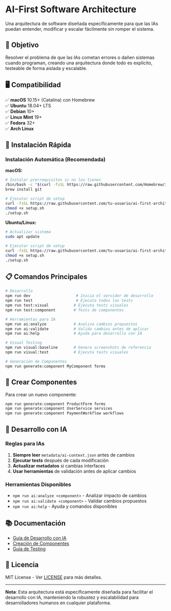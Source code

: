 # AI-First Software Architecture

Una arquitectura de software diseñada específicamente para que las IAs puedan entender, modificar y escalar fácilmente sin romper el sistema.

## 🎯 Objetivo

Resolver el problema de que las IAs cometan errores o dañen sistemas cuando programan, creando una arquitectura donde todo es explícito, testeable de forma aislada y escalable.

## 🖥️ Compatibilidad

✅ **macOS** 10.15+ (Catalina) con Homebrew  
✅ **Ubuntu** 18.04+ LTS  
✅ **Debian** 10+  
✅ **Linux Mint** 19+  
✅ **Fedora** 32+  
✅ **Arch Linux**  

## 🚀 Instalación Rápida

### Instalación Automática (Recomendada)

**macOS:**
```bash
# Instalar prerrequisitos si no los tienes
/bin/bash -c "$(curl -fsSL https://raw.githubusercontent.com/Homebrew/install/HEAD/install.sh)"
brew install git

# Ejecutar script de setup
curl -fsSL https://raw.githubusercontent.com/tu-usuario/ai-first-architecture/main/setup-ai-architecture.sh -o setup.sh
chmod +x setup.sh
./setup.sh
```

**Ubuntu/Linux:**
```bash
# Actualizar sistema
sudo apt update

# Ejecutar script de setup
curl -fsSL https://raw.githubusercontent.com/tu-usuario/ai-first-architecture/main/setup-ai-architecture.sh -o setup.sh
chmod +x setup.sh
./setup.sh
```

## 📋 Comandos Principales

```bash
# Desarrollo
npm run dev                    # Inicia el servidor de desarrollo
npm run test                   # Ejecuta todos los tests
npm run test:visual           # Ejecuta tests visuales
npm run test:component        # Tests de componentes

# Herramientas para IA
npm run ai:analyze            # Analiza cambios propuestos
npm run ai:validate           # Valida cambios antes de aplicar
npm run ai:help               # Ayuda para desarrollo con IA

# Visual Testing
npm run visual:baseline       # Genera screenshots de referencia
npm run visual:test           # Ejecuta tests visuales

# Generación de Componentes
npm run generate:component MyComponent forms
```

## 🧩 Crear Componentes

Para crear un nuevo componente:

```bash
npm run generate:component ProductForm forms
npm run generate:component UserService services
npm run generate:component PaymentWorkflow workflows
```

## 🤖 Desarrollo con IA

### Reglas para IAs
1. **Siempre leer** `metadata/ai-context.json` antes de cambios
2. **Ejecutar tests** después de cada modificación
3. **Actualizar metadatos** si cambias interfaces
4. **Usar herramientas** de validación antes de aplicar cambios

### Herramientas Disponibles
- `npm run ai:analyze <component>` - Analizar impacto de cambios
- `npm run ai:validate <component>` - Validar cambios propuestos
- `npm run ai:help` - Ayuda y comandos disponibles

## 📚 Documentación

- [Guía de Desarrollo con IA](docs/ai-development-guide.md)
- [Creación de Componentes](docs/component-creation-guide.md)
- [Guía de Testing](docs/testing-guide.md)

## 📄 Licencia

MIT License - Ver [LICENSE](LICENSE) para más detalles.

---

**Nota**: Esta arquitectura está específicamente diseñada para facilitar el desarrollo con IA, manteniendo la robustez y escalabilidad para desarrolladores humanos en cualquier plataforma.
